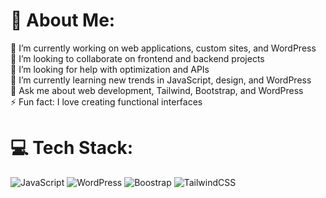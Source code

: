 # 💫 About Me:
🔭 I’m currently working on web applications, custom sites, and WordPress<br>👯 I’m looking to collaborate on frontend and backend projects<br>🤝 I’m looking for help with optimization and APIs<br>🌱 I’m currently learning new trends in JavaScript, design, and WordPress<br>💬 Ask me about web development, Tailwind, Bootstrap, and WordPress<br>⚡ Fun fact: I love creating functional interfaces


# 💻 Tech Stack:
![JavaScript](https://img.shields.io/badge/javascript-%23323330.svg?style=for-the-badge&logo=javascript&logoColor=%23F7DF1E) ![WordPress](https://img.shields.io/badge/WordPress-%23117AC9.svg?style=for-the-badge&logo=WordPress&logoColor=white) ![Boostrap]([https://img.shields.io/badge/WordPress-%23117AC9.svg?style=for-the-badge&logo=WordPress&logoColor=white](https://img.shields.io/badge/bootstrap-%238511FA.svg?style=for-the-badge&logo=bootstrap&logoColor=white)) ![TailwindCSS](https://img.shields.io/badge/tailwindcss-%2338B2AC.svg?style=for-the-badge&logo=tailwind-css&logoColor=white)
